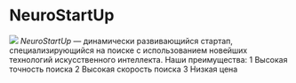  # NeuroStartUp
 ![](https://netology-code.github.io/git-homeworks/introduction/assets/logo.png)
 *NeuroStartUp* — динамически развивающийся стартап, специализирующийся на поиске с  использованием новейших технологий искусственного интеллекта.
 Наши преимущества:
 1 Высокая точность поиска
 2 Высокая скорость поиска
 3 Низкая цена